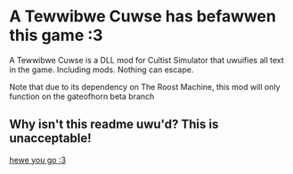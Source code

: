 # A Tewwibwe Cuwse has befawwen this game :3

A Tewwibwe Cuwse is a DLL mod for Cultist Simulator that uwuifies all text in the game. Including mods. Nothing can escape.

Note that due to its dependency on The Roost Machine, this mod will only function on the gateofhorn beta branch

## Why isn't this readme uwu'd? This is unacceptable!

[hewe you go :3](https://github.com/KatTheFox/tewwiblecuwse/blob/main/WEADME.md)

